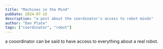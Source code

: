 ```yaml
---
title: "Machines in the Mind"
pubDate: 2024-07-15
description: "a post about the coordinator's access to robot minds"
author: "Dan Plate"
tags: ["coordinator", "robot"]
---
```


a cooordinator can be said to have access to everything about a real robot.

